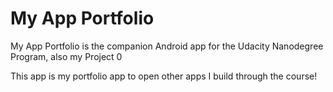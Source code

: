 My App Portfolio
========

My App Portfolio is the companion Android app for the Udacity Nanodegree Program, also my Project 0

This app is my portfolio app to open other apps I build through the course!
